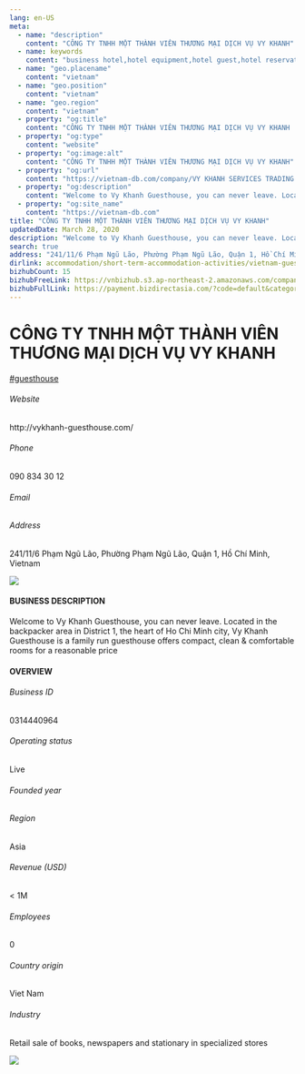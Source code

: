 ```yaml
---
lang: en-US
meta:
  - name: "description"
    content: "CÔNG TY TNHH MỘT THÀNH VIÊN THƯƠNG MẠI DỊCH VỤ VY KHANH"
  - name: keywords
    content: "business hotel,hotel equipment,hotel guest,hotel reservation,hotels,leisure hotel,membership,on site,resort,resort hotels,tourism,travelers,vacation,vacation,vacation,vietnam-guesthouse-companies"
  - name: "geo.placename"
    content: "vietnam"
  - name: "geo.position"
    content: "vietnam"
  - name: "geo.region"
    content: "vietnam"
  - property: "og:title"
    content: "CÔNG TY TNHH MỘT THÀNH VIÊN THƯƠNG MẠI DỊCH VỤ VY KHANH | Vietnam DB"
  - property: "og:type"
    content: "website"
  - property: "og:image:alt"
    content: "CÔNG TY TNHH MỘT THÀNH VIÊN THƯƠNG MẠI DỊCH VỤ VY KHANH"
  - property: "og:url"
    content: "https://vietnam-db.com/company/VY KHANH SERVICES TRADING COMPANY LIMITED-2979910"
  - property: "og:description"
    content: "Welcome to Vy Khanh Guesthouse, you can never leave. Located in the backpacker area in District 1, the heart of Ho Chi Minh city, Vy Khanh Guesthouse is a family run guesthouse offers compact, clean & comfortable rooms for a reasonable price"
  - property: "og:site_name"
    content: "https://vietnam-db.com"
title: "CÔNG TY TNHH MỘT THÀNH VIÊN THƯƠNG MẠI DỊCH VỤ VY KHANH"
updatedDate: March 28, 2020
description: "Welcome to Vy Khanh Guesthouse, you can never leave. Located in the backpacker area in District 1, the heart of Ho Chi Minh city, Vy Khanh Guesthouse is a family run guesthouse offers compact, clean & comfortable rooms for a reasonable price"
search: true
address: "241/11/6 Phạm Ngũ Lão, Phường Phạm Ngũ Lão, Quận 1, Hồ Chí Minh, Vietnam"
dirlink: accommodation/short-term-accommodation-activities/vietnam-guesthouse-companies
bizhubCount: 15
bizhubFreeLink: https://vnbizhub.s3.ap-northeast-2.amazonaws.com/companies/vietnam-guesthouse-companies_preview.xlsx
bizhubFullLink: https://payment.bizdirectasia.com/?code=default&category=bizhub&item=vietnam-guesthouse-companies&redirect=https://vietnam-db.com
---
```



<div class="bd-item">
    <div class="item-content">
        <div class="detail-title-wrap">
            <h1 class="detail-title">
                CÔNG TY TNHH MỘT THÀNH VIÊN THƯƠNG MẠI DỊCH VỤ VY KHANH
            </h1>
        </div>
		<div class="detail-tagslist"><a href="/accommodation/short-term-accommodation-activities/tags/guesthouse" class="detail-tagitem">#guesthouse</a></div>
        <h6 class="bd-label">Website</h6>
        <p>http://vykhanh-guesthouse.com/</p>
		<h6 class="bd-label">Phone</h6>
        <p>090 834 30 12</p>
        <h6 class="bd-label">Email</h6>
        <p><a class="textColorPrimary" href="#"></a></p>
        <h6 class="bd-label">Address</h6>
        <p>241/11/6 Phạm Ngũ Lão, Phường Phạm Ngũ Lão, Quận 1, Hồ Chí Minh, Vietnam</p>
    </div>
</div>

<div class="banner-wrap text-center"><a href="" class="banner-link"><img src="/assets/vndb.com/BannerAds2.jpg" class="banner-img"></a></div>

<div class="bd-item">
    <div class="item-content">
        <h4 class="textColorPrimary item-title">BUSINESS DESCRIPTION</h4>
        <p>Welcome to Vy Khanh Guesthouse, you can never leave. Located in the backpacker area in District 1, the heart of Ho Chi Minh city, Vy Khanh Guesthouse is a family run guesthouse offers compact, clean & comfortable rooms for a reasonable price</p>
    </div>
</div>

<div class="bd-item">
    <div class="item-content">
        <h4 class="textColorPrimary item-title">OVERVIEW</h4>
        <div class="item-info">
            <h6 class="bd-label">Business ID</h6>
            <p>0314440964</p>
        </div>
        <div class="item-info">
            <h6 class="bd-label">Operating status</h6>
            <p>Live<small class="bd-status_dot live"></small></p>
        </div>
        <div class="item-info">
            <h6 class="bd-label">Founded year</h6>
            <p></p>
        </div>
        <div class="item-info">
            <h6 class="bd-label">Region</h6>
            <p>Asia</p>
        </div>
        <div class="item-info">
            <h6 class="bd-label">Revenue (USD)</h6>
            <p>&lt; 1M</p>
        </div>
        <div class="item-info">
            <h6 class="bd-label">Employees</h6>
            <p>0</p>
        </div>
        <div class="item-info">
            <h6 class="bd-label">Country origin</h6>
            <p>Viet Nam</p>
        </div>
        <div class="item-info">
            <h6 class="bd-label">Industry</h6>
            <p>Retail sale of books, newspapers and stationary in specialized stores</p>
        </div>
    </div>
</div>

<div class="banner-wrap text-center"><a href="" class="banner-link"><img src="/assets/vndb.com/BannerAd_04_728x90.jpg" class="banner-img"></a></div>

<CustomPopup popupTitle="ENTER EMAIL TO DOWNLOAD" popupSubTitle="The companies data will be sent to your inbox. Please enter your email." :free="this.$frontmatter.bizhubFreeLink" :paid="this.$frontmatter.bizhubFullLink" :count="this.$frontmatter.bizhubCount"/>

